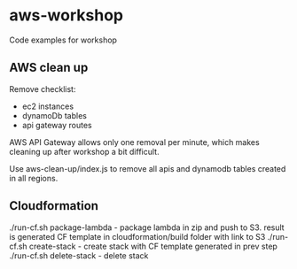 # aws-workshop
Code examples for workshop 


## AWS clean up 

Remove checklist:
- ec2 instances
- dynamoDb tables
- api gateway routes


AWS API Gateway allows only one removal per minute, which makes cleaning up after workshop a bit difficult. 


Use aws-clean-up/index.js to remove all apis and dynamodb tables created in all regions. 

## Cloudformation 
./run-cf.sh package-lambda - package lambda in zip and push to S3. result is generated CF template in cloudformation/build folder with link to S3 
./run-cf.sh create-stack - create stack with CF template generated in prev step 
./run-cf.sh delete-stack - delete stack 